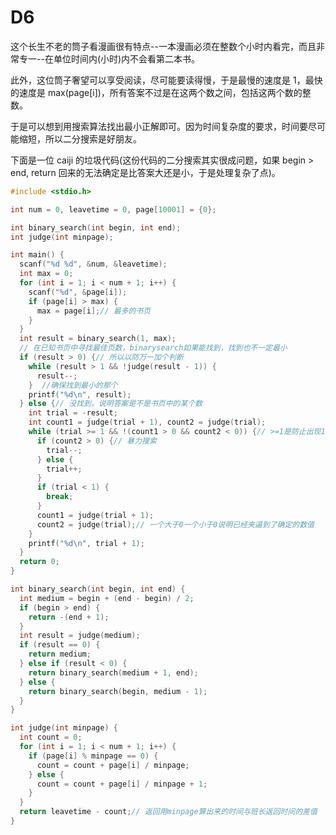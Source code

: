 # D6

这个长生不老的筒子看漫画很有特点--一本漫画必须在整数个小时内看完，而且非常专一--在单位时间内(小时)内不会看第二本书。

此外，这位筒子奢望可以享受阅读，尽可能要读得慢，于是最慢的速度是 1，最快的速度是 max(page[i])，所有答案不过是在这两个数之间，包括这两个数的整数。

于是可以想到用搜索算法找出最小正解即可。因为时间复杂度的要求，时间要尽可能缩短，所以二分搜索是好朋友。

下面是一位 caiji 的垃圾代码(这份代码的二分搜索其实很成问题，如果 begin > end, return 回来的无法确定是比答案大还是小，于是处理复杂了点)。

```c
#include <stdio.h>

int num = 0, leavetime = 0, page[10001] = {0};

int binary_search(int begin, int end);
int judge(int minpage);

int main() {
  scanf("%d %d", &num, &leavetime);
  int max = 0;
  for (int i = 1; i < num + 1; i++) {
    scanf("%d", &page[i]);
    if (page[i] > max) {
      max = page[i];// 最多的书页
    }
  }
  int result = binary_search(1, max);
  // 在已知书页中寻找最佳页数，binarysearch如果能找到，找到也不一定最小
  if (result > 0) {// 所以以防万一加个判断
    while (result > 1 && !judge(result - 1)) {
      result--;
    }  //确保找到最小的那个
    printf("%d\n", result);
  } else {// 没找到，说明答案是不是书页中的某个数
    int trial = -result;
    int count1 = judge(trial + 1), count2 = judge(trial);
    while (trial >= 1 && !(count1 > 0 && count2 < 0)) {// >=1是防止出现1这种极端情况
      if (count2 > 0) {// 暴力搜索
        trial--;
      } else {
        trial++;
      }
      if (trial < 1) {
        break;
      }
      count1 = judge(trial + 1);
      count2 = judge(trial);// 一个大于0一个小于0说明已经夹逼到了确定的数值
    }
    printf("%d\n", trial + 1);
  }
  return 0;
}

int binary_search(int begin, int end) {
  int medium = begin + (end - begin) / 2;
  if (begin > end) {
    return -(end + 1);
  }
  int result = judge(medium);
  if (result == 0) {
    return medium;
  } else if (result < 0) {
    return binary_search(medium + 1, end);
  } else {
    return binary_search(begin, medium - 1);
  }
}

int judge(int minpage) {
  int count = 0;
  for (int i = 1; i < num + 1; i++) {
    if (page[i] % minpage == 0) {
      count = count + page[i] / minpage;
    } else {
      count = count + page[i] / minpage + 1;
    }
  }
  return leavetime - count;// 返回用minpage算出来的时间与班长返回时间的差值
}
```